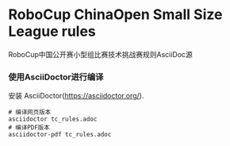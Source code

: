 # RoboCup ChinaOpen Small Size League rules

RoboCup中国公开赛小型组比赛技术挑战赛规则AsciiDoc源

<!-- ## 构建
The rules are automatically built on updates to the master branch and published to [Github Pages](https://robocup-ssl.github.io/ssl-rules/sslrules.html). There is also a [PDF-version](https://robocup-ssl.github.io/ssl-rules/sslrules.pdf). -->

### 使用AsciiDoctor进行编译
安装 AsciiDoctor(https://asciidoctor.org/).
```
# 编译网页版本
asciidoctor tc_rules.adoc
# 编译PDF版本
asciidoctor-pdf tc_rules.adoc
```
